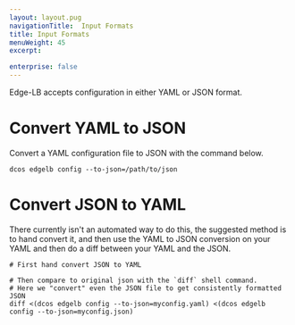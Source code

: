 ```yaml
---
layout: layout.pug
navigationTitle:  Input Formats
title: Input Formats
menuWeight: 45
excerpt:

enterprise: false
---
```


Edge-LB accepts configuration in either YAML or JSON format.

# Convert YAML to JSON

Convert a YAML configuration file to JSON with the command below.

`dcos edgelb config --to-json=/path/to/json`

# Convert JSON to YAML

There currently isn't an automated way to do this, the suggested method is to
hand convert it, and then use the YAML to JSON conversion on your YAML and
then do a diff between your YAML and the JSON.

```
# First hand convert JSON to YAML

# Then compare to original json with the `diff` shell command.
# Here we "convert" even the JSON file to get consistently formatted JSON
diff <(dcos edgelb config --to-json=myconfig.yaml) <(dcos edgelb config --to-json=myconfig.json)
```
